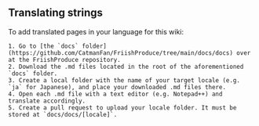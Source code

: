 ## Translating strings
To add translated pages in your language for this wiki:

	1. Go to [the `docs` folder](https://github.com/CatmanFan/FriishProduce/tree/main/docs/docs) over at the FriishProduce repository.
	2. Download the .md files located in the root of the aforementioned `docs` folder.
	3. Create a local folder with the name of your target locale (e.g. `ja` for Japanese), and place your downloaded .md files there.
	4. Open each .md file with a text editor (e.g. Notepad++) and translate accordingly.
	5. Create a pull request to upload your locale folder. It must be stored at `docs/docs/[locale]`.
